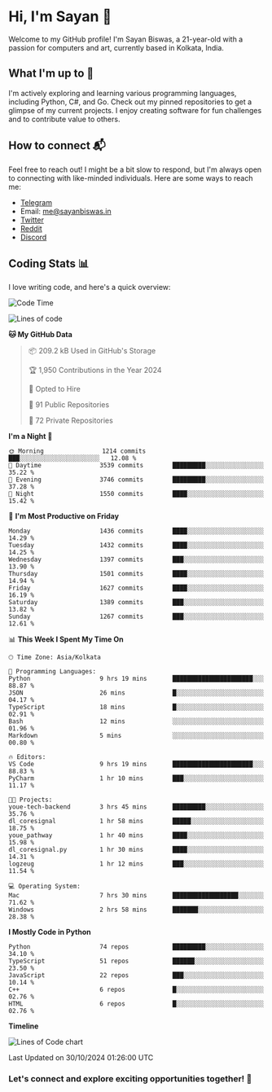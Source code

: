 # Hi, I'm Sayan 👋

Welcome to my GitHub profile! I'm Sayan Biswas, a 21-year-old with a passion for computers and art, currently based in Kolkata, India.

## What I'm up to 🚀

I'm actively exploring and learning various programming languages, including Python, C#, and Go. Check out my pinned repositories to get a glimpse of my current projects. I enjoy creating software for fun challenges and to contribute value to others.

## How to connect 📬

Feel free to reach out! I might be a bit slow to respond, but I'm always open to connecting with like-minded individuals. Here are some ways to reach me:

- [Telegram](https://t.me/dank_as_fuck)
- Email: [me@sayanbiswas.in](mailto:me@sayanbiswas.in)
- [Twitter](https://twitter.com/TheDankDel)
- [Reddit](https://www.reddit.com/user/dank_as_fuck_/)
- [Discord](https://discordapp.com/users/506536929152466945)

## Coding Stats 📊

I love writing code, and here's a quick overview:

<!--START_SECTION:waka-->
![Code Time](http://img.shields.io/badge/Code%20Time-1%2C903%20hrs%2055%20mins-blue)

![Lines of code](https://img.shields.io/badge/From%20Hello%20World%20I%27ve%20Written-6.2%20million%20lines%20of%20code-blue)

**🐱 My GitHub Data** 

> 📦 209.2 kB Used in GitHub's Storage 
 > 
> 🏆 1,950 Contributions in the Year 2024
 > 
> 💼 Opted to Hire
 > 
> 📜 91 Public Repositories 
 > 
> 🔑 72 Private Repositories 
 > 
**I'm a Night 🦉** 

```text
🌞 Morning                1214 commits        ███░░░░░░░░░░░░░░░░░░░░░░   12.08 % 
🌆 Daytime                3539 commits        █████████░░░░░░░░░░░░░░░░   35.22 % 
🌃 Evening                3746 commits        █████████░░░░░░░░░░░░░░░░   37.28 % 
🌙 Night                  1550 commits        ████░░░░░░░░░░░░░░░░░░░░░   15.42 % 
```
📅 **I'm Most Productive on Friday** 

```text
Monday                   1436 commits        ████░░░░░░░░░░░░░░░░░░░░░   14.29 % 
Tuesday                  1432 commits        ████░░░░░░░░░░░░░░░░░░░░░   14.25 % 
Wednesday                1397 commits        ███░░░░░░░░░░░░░░░░░░░░░░   13.90 % 
Thursday                 1501 commits        ████░░░░░░░░░░░░░░░░░░░░░   14.94 % 
Friday                   1627 commits        ████░░░░░░░░░░░░░░░░░░░░░   16.19 % 
Saturday                 1389 commits        ███░░░░░░░░░░░░░░░░░░░░░░   13.82 % 
Sunday                   1267 commits        ███░░░░░░░░░░░░░░░░░░░░░░   12.61 % 
```


📊 **This Week I Spent My Time On** 

```text
🕑︎ Time Zone: Asia/Kolkata

💬 Programming Languages: 
Python                   9 hrs 19 mins       ██████████████████████░░░   88.87 % 
JSON                     26 mins             █░░░░░░░░░░░░░░░░░░░░░░░░   04.17 % 
TypeScript               18 mins             █░░░░░░░░░░░░░░░░░░░░░░░░   02.91 % 
Bash                     12 mins             ░░░░░░░░░░░░░░░░░░░░░░░░░   01.96 % 
Markdown                 5 mins              ░░░░░░░░░░░░░░░░░░░░░░░░░   00.80 % 

🔥 Editors: 
VS Code                  9 hrs 19 mins       ██████████████████████░░░   88.83 % 
PyCharm                  1 hr 10 mins        ███░░░░░░░░░░░░░░░░░░░░░░   11.17 % 

🐱‍💻 Projects: 
youe-tech-backend        3 hrs 45 mins       █████████░░░░░░░░░░░░░░░░   35.76 % 
dl_coresignal            1 hr 58 mins        █████░░░░░░░░░░░░░░░░░░░░   18.75 % 
youe_pathway             1 hr 40 mins        ████░░░░░░░░░░░░░░░░░░░░░   15.98 % 
dl_coresignal.py         1 hr 30 mins        ████░░░░░░░░░░░░░░░░░░░░░   14.31 % 
logzeug                  1 hr 12 mins        ███░░░░░░░░░░░░░░░░░░░░░░   11.54 % 

💻 Operating System: 
Mac                      7 hrs 30 mins       ██████████████████░░░░░░░   71.62 % 
Windows                  2 hrs 58 mins       ███████░░░░░░░░░░░░░░░░░░   28.38 % 
```

**I Mostly Code in Python** 

```text
Python                   74 repos            █████████░░░░░░░░░░░░░░░░   34.10 % 
TypeScript               51 repos            ██████░░░░░░░░░░░░░░░░░░░   23.50 % 
JavaScript               22 repos            ███░░░░░░░░░░░░░░░░░░░░░░   10.14 % 
C++                      6 repos             █░░░░░░░░░░░░░░░░░░░░░░░░   02.76 % 
HTML                     6 repos             █░░░░░░░░░░░░░░░░░░░░░░░░   02.76 % 
```



**Timeline**

![Lines of Code chart](https://raw.githubusercontent.com/Dank-del/Dank-del/main/assets/bar_graph.png)


 Last Updated on 30/10/2024 01:26:00 UTC
<!--END_SECTION:waka-->

### Let's connect and explore exciting opportunities together! 🚀
